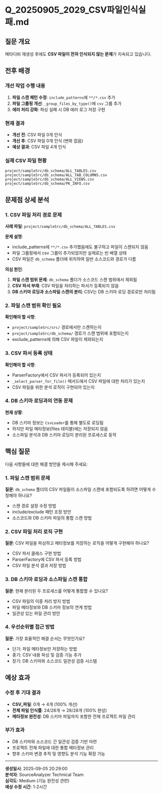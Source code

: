 # Q_20250905_2029_CSV파일인식실패.md

## 질문 개요

메타디비 재생성 후에도 **CSV 파일이 전혀 인식되지 않는 문제**가 지속되고 있습니다.

## 전후 배경

### 개선 작업 수행 내용
1. **파일 스캔 패턴 수정**: `include_patterns`에 `**/*.csv` 추가
2. **파일 그룹핑 개선**: `_group_files_by_type()`에 `csv` 그룹 추가  
3. **에러 처리 강화**: 파싱 실패 시 DB 에러 로그 저장 구현

### 현재 결과
- **개선 전**: CSV 파일 0개 인식
- **개선 후**: CSV 파일 0개 인식 (변화 없음)
- **예상 결과**: CSV 파일 4개 인식

### 실제 CSV 파일 현황
```
project/sampleSrc/db_schema/ALL_TABLES.csv
project/sampleSrc/db_schema/ALL_TAB_COLUMNS.csv  
project/sampleSrc/db_schema/ALL_VIEWS.csv
project/sampleSrc/db_schema/PK_INFO.csv
```

## 문제점 상세 분석

### 1. CSV 파일 처리 경로 문제
**사례 파일**: `project/sampleSrc/db_schema/ALL_TABLES.csv`

**문제 설명**:
- include_patterns에 `**/*.csv` 추가했음에도 불구하고 파일이 스캔되지 않음
- 파일 그룹핑에서 csv 그룹이 추가되었지만 실제로는 빈 배열 상태
- CSV 파일은 `db_schema` 폴더에 위치하여 일반 소스코드와 경로가 다름

**의심 원인**:
1. **파일 스캔 범위 문제**: `db_schema` 폴더가 소스코드 스캔 범위에서 제외됨
2. **CSV 파서 부재**: CSV 파일을 처리하는 파서가 등록되지 않음
3. **DB 스키마 로딩과 소스파일 스캔의 분리**: CSV는 DB 스키마 로딩 경로로만 처리됨

### 2. 파일 스캔 범위 확인 필요
**확인해야 할 사항**:
- `project/sampleSrc/src/` 경로에서만 스캔하는지
- `project/sampleSrc/db_schema/` 경로가 스캔 범위에 포함되는지
- exclude_patterns에 의해 CSV 파일이 제외되는지

### 3. CSV 파서 등록 상태
**확인해야 할 사항**:
- ParserFactory에서 CSV 파서가 등록되어 있는지
- `_select_parser_for_file()` 메서드에서 CSV 파일에 대한 처리가 있는지
- CSV 파일을 위한 분석 로직이 구현되어 있는지

### 4. DB 스키마 로딩과의 연동 문제
**현재 상황**:
- DB 스키마 정보는 `CsvLoader`를 통해 별도로 로딩됨
- 하지만 파일 메타정보(files 테이블)에는 저장되지 않음
- 소스파일 분석과 DB 스키마 로딩이 분리된 프로세스로 동작

## 핵심 질문

다음 사항들에 대한 해결 방안을 제시해 주세요:

### 1. 파일 스캔 범위 문제
**질문**: `db_schema` 폴더의 CSV 파일들이 소스파일 스캔에 포함되도록 하려면 어떻게 수정해야 하나요?
- 스캔 경로 설정 수정 방법
- include/exclude 패턴 조정 방안
- 소스코드와 DB 스키마 파일의 통합 스캔 방법

### 2. CSV 파일 처리 로직 구현
**질문**: CSV 파일을 파싱하고 메타정보를 저장하는 로직을 어떻게 구현해야 하나요?
- CSV 파서 클래스 구현 방법
- ParserFactory에 CSV 파서 등록 방법
- CSV 파일 분석 결과 저장 방법

### 3. DB 스키마 로딩과 소스파일 스캔 통합
**질문**: 현재 분리된 두 프로세스를 어떻게 통합할 수 있나요?
- CSV 파일의 이중 처리 방지 방법
- 파일 메타정보와 DB 스키마 정보의 연계 방법
- 일관성 있는 파일 관리 방안

### 4. 우선순위별 접근 방법
**질문**: 가장 효율적인 해결 순서는 무엇인가요?
- 단기: 파일 메타정보만 저장하는 방법
- 중기: CSV 내용 파싱 및 검증 기능 추가
- 장기: DB 스키마와 소스코드 일관성 검증 시스템

## 예상 효과

### 수정 후 기대 결과
- **CSV_파일**: 0개 → 4개 (100% 개선)
- **전체 파일 인식률**: 24/28개 → 28/28개 (100% 완성)
- **메타정보 완전성**: DB 스키마 파일까지 포함한 전체 프로젝트 파일 관리

### 부가 효과
- DB 스키마와 소스코드 간 일관성 검증 기반 마련
- 프로젝트 전체 파일에 대한 통합 메타정보 관리
- 향후 스키마 변경 추적 및 영향도 분석 기능 확장 가능

---

**생성일시**: 2025-09-05 20:29:00  
**분석자**: SourceAnalyzer Technical Team  
**심각도**: Medium (기능 완전성 관련)  
**예상 수정 시간**: 1-2시간


